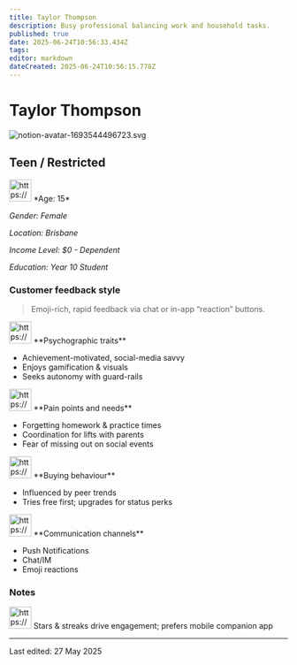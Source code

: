 ```yaml
---
title: Taylor Thompson
description: Busy professional balancing work and household tasks.
published: true
date: 2025-06-24T10:56:33.434Z
tags: 
editor: markdown
dateCreated: 2025-06-24T10:56:15.778Z
---
```


# Taylor Thompson

![notion-avatar-1693544496723.svg](Mia%20Watson%20200b2bc5400e80ad927fdab857be2255/notion-avatar-1693544496723.svg)

## Teen / Restricted

<aside>
<img src="https://www.notion.so/icons/user_gray.svg" alt="https://www.notion.so/icons/user_gray.svg" width="40px" /> *Age: 15*

*Gender: Female*

*Location: Brisbane*

*Income Level: $0 - Dependent*

*Education: Year 10 Student*

</aside>

### Customer feedback style

> Emoji-rich, rapid feedback via chat or in-app “reaction” buttons.
> 

<aside>
<img src="https://www.notion.so/icons/brain_blue.svg" alt="https://www.notion.so/icons/brain_blue.svg" width="40px" /> **Psychographic traits**

- Achievement-motivated, social-media savvy
- Enjoys gamification & visuals
- Seeks autonomy with guard-rails
</aside>

<aside>
<img src="https://www.notion.so/icons/emoji-disappointed_pink.svg" alt="https://www.notion.so/icons/emoji-disappointed_pink.svg" width="40px" /> **Pain points and needs**

- Forgetting homework & practice times
- Coordination for lifts with parents
- Fear of missing out on social events
</aside>

<aside>
<img src="https://www.notion.so/icons/shopping-cart_green.svg" alt="https://www.notion.so/icons/shopping-cart_green.svg" width="40px" /> **Buying behaviour**

- Influenced by peer trends
- Tries free first; upgrades for status perks
</aside>

<aside>
<img src="https://www.notion.so/icons/conversation_purple.svg" alt="https://www.notion.so/icons/conversation_purple.svg" width="40px" /> **Communication channels**

- Push Notifications
- Chat/IM
- Emoji reactions
</aside>

### Notes

<aside>
<img src="https://www.notion.so/icons/reorder_gray.svg" alt="https://www.notion.so/icons/reorder_gray.svg" width="40px" /> Stars & streaks drive engagement; prefers mobile companion app

</aside>

---

Last edited: 27 May 2025